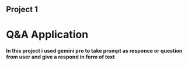 ## Project 1
# Q&A Application

#### In this project i used gemini pro to take prompt as responce or question from user and give a respond in form of text

 
